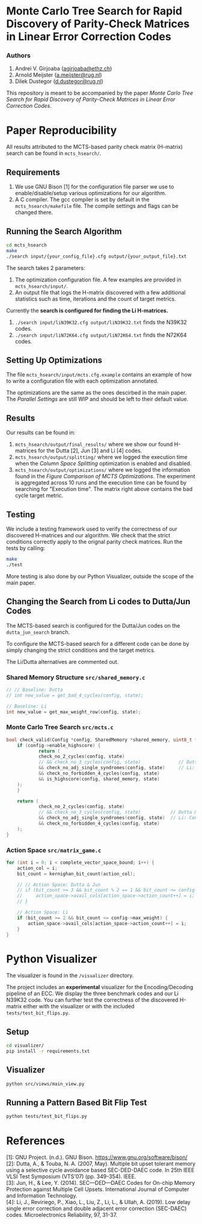 # Monte Carlo Tree Search for Rapid Discovery of Parity-Check Matrices in Linear Error Correction Codes

### Authors 
1. Andrei V. Girjoaba (agirjoaba@ethz.ch)
2. Arnold Meijster (a.meijster@rug.nl)
3. Dilek Dustegor (d.dustegor@rug.nl)

This repository is meant to be accompanied by the paper *Monte Carlo Tree Search for Rapid Discovery of Parity-Check Matrices in Linear Error Correction Codes*. 

# Paper Reproducibility

All results attributed to the MCTS-based parity check matrix (H-matrix) search can be found in `mcts_hsearch/`.

## Requirements

1. We use GNU Bison [1] for the configuration file parser we use to enable/disable/setup various optimizations for our algorithm.
2. A C compiler. The gcc compiler is set by default in the `mcts_hsearch/makefile` file. The compile settings and flags can be changed there.

## Running the Search Algorithm
``` bash
cd mcts_hsearch
make
./search input/{your_config_file}.cfg output/{your_output_file}.txt
```

The search takes 2 parameters:
1. The optimization configuration file. A few examples are provided in `mcts_hsearch/input/`.
2. An output file that logs the H-matrix discovered with a few additional statistics such as time, iterations and the count of target metrics.

Currently the **search is configured for finding the Li H-matrices.**
1. `./search input/liN39K32.cfg output/liN39K32.txt` finds the N39K32 codes.
2. `./search input/liN72K64.cfg output/liN72K64.txt` finds the N72K64 codes.



## Setting Up Optimizations
The file `mcts_hsearch/input/mcts.cfg.example` contains an example of how to write a configuration file with each optimization annotated.

The optimizations are the same as the ones descirbed in the main paper. The *Parallel Settings* are still WIP and should be left to their default value.

## Results

Our results can be found in:
1. `mcts_hsearch/output/final_results/` where we show our found H-matrices for the Dutta [2], Jun [3] and Li [4] codes.
2. `mcts_hsearch/output/splitting/` where we logged the execution time when the *Column Space Splitting* optimization is enabled and disabled.
3. `mcts_hsearch/output/optimizations/` where we logged the information found in the *Figure Comparison of MCTS Optimizations*. The experiment is aggregated across 10 runs and the execution time can be found by searching for "Execution time". The matrix right above contains the bad cycle target metric.

## Testing

We include a testing framework used to verify the correctness of our discovered H-matrices and our algorithm. We check that the strict conditions correctly apply to the orignal parity check matrices. Run the tests by calling:
``` bash
make
./test
```
More testing is also done by our Python Visualizer, outside the scope of the main paper.

## Changing the Search from Li codes to Dutta/Jun Codes

The MCTS-based search is configured for the Dutta/Jun codes on the `dutta_jun_search` branch.

To configure the MCTS-based search for a different code can be done by simply changing the strict conditions and the target metrics.

The Li/Dutta alternatives are commented out. 

### Shared Memory Structure `src/shared_memory.c`
``` C
// // Baseline: Dutta
// int new_value = get_bad_4_cycles(config, state);

// Baseline: Li
int new_value = get_max_weight_row(config, state);
```

### Monte Carlo Tree Search `src/mcts.c`
``` C
bool check_valid(Config *config, SharedMemory *shared_memory, uint8_t *state) {
    if (config->enable_highscore) {
            return (
            check_no_2_cycles(config, state)
            // && check_no_3_cycles(config, state)              // Dutta & Jun: Condition
            && check_no_adj_single_syndromes(config, state)     // Li: Condition
            && check_no_forbidden_4_cycles(config, state)       
            && is_highscore(config, shared_memory, state)
    );
    }

    return (
            check_no_2_cycles(config, state)
            // && check_no_3_cycles(config, state)           // Dutta & Jun: Condition
            && check_no_adj_single_syndromes(config, state)  // Li: Condition 
            && check_no_forbidden_4_cycles(config, state) 
    );
}
```

### Action Space `src/matrix_game.c`
``` C
for (int i = 0; i < complete_vector_space_bound; i++) {
    action_col = i;
    bit_count = kernighan_bit_count(action_col);

    // // Action Space: Dutta & Jun
    // if (bit_count >= 3 && bit_count % 2 == 1 && bit_count <= config->max_weight) {
    //     action_space->avail_cols[action_space->action_count++] = i;
    // }

    // Action Space: Li
    if (bit_count >= 2 && bit_count <= config->max_weight) {
        action_space->avail_cols[action_space->action_count++] = i;
    }
}
```


# Python Visualizer

The visualizer is found in the `/visualizer` directory.

The project includes an **experimental** visualizer for the Encoding/Decoding pipeline of an ECC. We display the three benchmark codes and our Li N39K32 code. You can further test the correctness of the discovered H-matrix either with the visualizer or with the included `tests/test_bit_flips.py`.


## Setup 
``` bash
cd visualizer/
pip install -r requirements.txt 
```

## Visualizer
``` bash
python src/views/main_view.py
```

## Running a Pattern Based Bit Flip Test
``` bash
python tests/test_bit_flips.py
```

# References
[1]: GNU Project. (n.d.). GNU Bison. https://www.gnu.org/software/bison/ <br>
[2]: Dutta, A., & Touba, N. A. (2007, May). Multiple bit upset tolerant memory using a selective cycle avoidance based SEC-DED-DAEC code. In 25th IEEE VLSI Test Symposium (VTS'07) (pp. 349-354). IEEE. <br> 
[3]: Jun, H., & Lee, Y. (2014). SEC—DED—DAEC Codes for On-chip Memory Protection against Multiple Cell Upsets. International Journal of Computer and Information Technology. <br> 
[4]: Li, J., Reviriego, P., Xiao, L., Liu, Z., Li, L., & Ullah, A. (2019). Low delay single error correction and double adjacent error correction (SEC-DAEC) codes. Microelectronics Reliability, 97, 31-37.